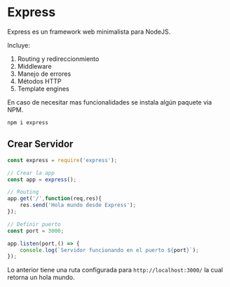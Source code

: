 # Express 

Express es un framework web minimalista para NodeJS.

Incluye:

1. Routing y redireccionmiento
2. Middleware
3. Manejo de errores
4. Métodos HTTP
5. Template engines

En caso de necesitar mas funcionalidades se instala algún paquete via NPM.

```npm i express```

## Crear Servidor

```js title="index.js"
const express = require('express');

// Crear la app
const app = express();

// Routing
app.get('/',function(req,res){
    res.send('Hola mundo desde Express');
});

// Definir puerto
const port = 3000;

app.listen(port,() => { 
    console.log(`Servidor funcionando en el puerto ${port}`);
});
```

Lo anterior tiene una ruta configurada para `http://localhost:3000/` la cual retorna un hola mundo.